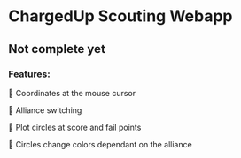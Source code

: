 # ChargedUp Scouting Webapp

## Not complete yet

### Features:

:tada: Coordinates at the mouse cursor

🔧 Alliance switching

🔧 Plot circles at score and fail points 

🔧 Circles change colors dependant on the alliance
